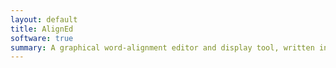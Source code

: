 ```yaml
---
layout: default
title: AlignEd
software: true
summary: A graphical word-alignment editor and display tool, written in Perl, uses Gtk+ and Goo-Canvas.
---
```


